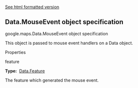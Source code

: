 [See html formatted version](https://huasofoundries.github.io/google-maps-documentation/Data.MouseEvent.html)


Data.MouseEvent object specification
------------------------------------

google.maps.Data.MouseEvent object specification

This object is passed to mouse event handlers on a Data object.

Properties

feature

**Type:**  [Data.Feature](https://github.com/amenadiel/google-maps-documentation/blob/master/docs/Data.Feature.md)

The feature which generated the mouse event.